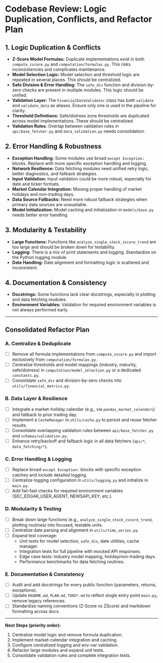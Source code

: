# Codebase Review: Logic Duplication, Conflicts, and Refactor Plan

## 1. Logic Duplication & Conflicts
- **Z-Score Model Formulas:** Duplicate implementations exist in both `compute_zscore.py` and `computation/formulas.py`. This risks inconsistencies and complicates maintenance.
- **Model Selection Logic:** Model selection and threshold logic are repeated in several places. This should be centralized.
- **Safe Division & Error Handling:** The `safe_div` function and division-by-zero checks are present in multiple modules. This logic should be unified.
- **Validation Layer:** The `FinancialDataValidator` class has both `validate` and `validate_data` as aliases. Ensure only one is used in the pipeline for clarity.
- **Threshold Definitions:** Safe/distress zone thresholds are duplicated across model implementations. These should be centralized.
- **Validation Rules:** Overlap between validation rules in `api/base_fetcher.py` and `data_validation.py` needs consolidation.

## 2. Error Handling & Robustness
- **Exception Handling:** Some modules use broad `except Exception:` blocks. Replace with more specific exception handling and logging.
- **Network Resilience:** Data fetching modules need unified retry logic, better diagnostics, and fallback strategies.
- **Input Validation:** Input validation could be more robust, especially for date and ticker formats.
- **Market Calendar Integration:** Missing proper handling of market holidays and non-trading days.
- **Data Source Fallbacks:** Need more robust fallback strategies when primary data sources are unavailable.
- **Model Initialization:** Model caching and initialization in `models/base.py` needs better error handling.

## 3. Modularity & Testability
- **Large Functions:** Functions like `analyze_single_stock_zscore_trend` are too large and should be broken down for testability.
- **Logging:** There is a mix of print statements and logging. Standardize on the Python logging module.
- **Date Handling:** Date alignment and formatting logic is scattered and inconsistent.

## 4. Documentation & Consistency
- **Docstrings:** Some functions lack clear docstrings, especially in plotting and data fetching modules.
- **Environment Variables:** Validation for required environment variables is not always performed early.

---

## Consolidated Refactor Plan

### A. Centralize & Deduplicate
- [ ] Remove all formula implementations from `compute_zscore.py` and import exclusively from `computation/formulas.py`.
- [ ] Centralize thresholds and model mappings (industry, maturity, safe/distress) in `computation/model_selection.py` or a dedicated `constants.py`.
- [ ] Consolidate `safe_div` and division-by-zero checks into `utils/financial_metrics.py`.

### B. Data Layer & Resilience
- [ ] Integrate a market-holiday calendar (e.g., via `pandas_market_calendars`) and fallback to prior trading day.
- [ ] Implement a `CacheManager` in `utils/cache.py` to persist and reuse fetcher results.
- [ ] Consolidate overlapping validation rules between `api/base_fetcher.py` and `schemas/validation.py`.
- [ ] Enhance retry/backoff and fallback logic in all data fetchers (`api/*`, `data_fetching/*`).

### C. Error Handling & Logging
- [ ] Replace broad `except Exception:` blocks with specific exception catches and include detailed logging.
- [ ] Centralize logging configuration in `utils/logging.py` and initialize in `main.py`.
- [ ] Add fail-fast checks for required environment variables (SEC_EDGAR_USER_AGENT, NEWSAPI_KEY, etc.).

### D. Modularity & Testing
- [ ] Break down large functions (e.g., `analyze_single_stock_zscore_trend`, plotting routines) into focused, testable units.
- [ ] Centralize date parsing and alignment in `utils/time_series.py`.
- [ ] Expand test coverage:
  - Unit tests for model selection, `safe_div`, date utilities, cache manager.
  - Integration tests for full pipeline with mocked API responses.
  - Edge case tests: industry model mapping, holiday/non-trading days.
  - Performance benchmarks for data fetching routines.

### E. Documentation & Consistency
- [ ] Audit and add docstrings for every public function (parameters, returns, exceptions).
- [ ] Update `README.md`, `PLAN.md`, `TODO*.md` to reflect single entry point `main.py`, remove legacy references.
- [ ] Standardize naming conventions (Z-Score vs ZScore) and markdown formatting across docs.

---

**Next Steps (priority order):**
1. Centralize model logic and remove formula duplication.
2. Implement market-calendar integration and caching.
3. Configure centralized logging and env-var validation.
4. Refactor large modules and expand unit tests.
5. Consolidate validation rules and complete integration tests.
